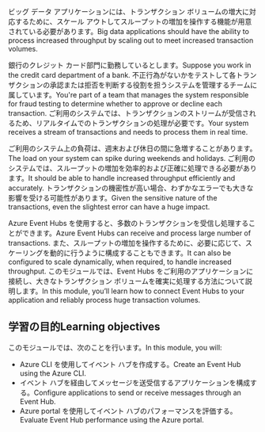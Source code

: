 <span data-ttu-id="d9857-101">ビッグ データ アプリケーションには、トランザクション ボリュームの増大に対応するために、スケール アウトしてスループットの増加を操作する機能が用意されている必要があります。</span><span class="sxs-lookup"><span data-stu-id="d9857-101">Big data applications should have the ability to process increased throughput by scaling out to meet increased transaction volumes.</span></span>

<span data-ttu-id="d9857-102">銀行のクレジット カード部門に勤務しているとします。</span><span class="sxs-lookup"><span data-stu-id="d9857-102">Suppose you work in the credit card department of a bank.</span></span> <span data-ttu-id="d9857-103">不正行為がないかをテストして各トランザクションの承認または拒否を判断する役割を担うシステムを管理するチームに属しています。</span><span class="sxs-lookup"><span data-stu-id="d9857-103">You're part of a team that manages the system responsible for fraud testing to determine whether to approve or decline each transaction.</span></span> <span data-ttu-id="d9857-104">ご利用のシステムでは、トランザクションのストリームが受信されるため、リアルタイムでのトランザクションの処理が必要です。</span><span class="sxs-lookup"><span data-stu-id="d9857-104">Your system receives a stream of transactions and needs to process them in real time.</span></span>

<span data-ttu-id="d9857-105">ご利用のシステム上の負荷は、週末および休日の間に急増することがあります。</span><span class="sxs-lookup"><span data-stu-id="d9857-105">The load on your system can spike during weekends and holidays.</span></span> <span data-ttu-id="d9857-106">ご利用のシステムでは、スループットの増加を効率的および正確に処理できる必要があります。</span><span class="sxs-lookup"><span data-stu-id="d9857-106">It should be able to handle increased throughput efficiently and accurately.</span></span> <span data-ttu-id="d9857-107">トランザクションの機密性が高い場合、わずかなエラーでも大きな影響を受ける可能性があります。</span><span class="sxs-lookup"><span data-stu-id="d9857-107">Given the sensitive nature of the transactions, even the slightest error can have a huge impact.</span></span>

<span data-ttu-id="d9857-108">Azure Event Hubs を使用すると、多数のトランザクションを受信し処理することができます。</span><span class="sxs-lookup"><span data-stu-id="d9857-108">Azure Event Hubs can receive and process large number of transactions.</span></span> <span data-ttu-id="d9857-109">また、スループットの増加を操作するために、必要に応じて、スケーリングを動的に行うように構成することもできます。</span><span class="sxs-lookup"><span data-stu-id="d9857-109">It can also be configured to scale dynamically, when required, to handle increased throughput.</span></span>
<span data-ttu-id="d9857-110">このモジュールでは、Event Hubs をご利用のアプリケーションに接続し、大きなトランザクション ボリュームを確実に処理する方法について説明します。</span><span class="sxs-lookup"><span data-stu-id="d9857-110">In this module, you’ll learn how to connect Event Hubs to your application and reliably process huge transaction volumes.</span></span>

## <a name="learning-objectives"></a><span data-ttu-id="d9857-111">学習の目的</span><span class="sxs-lookup"><span data-stu-id="d9857-111">Learning objectives</span></span>

<span data-ttu-id="d9857-112">このモジュールでは、次のことを行います。</span><span class="sxs-lookup"><span data-stu-id="d9857-112">In this module, you will:</span></span>

- <span data-ttu-id="d9857-113">Azure CLI を使用してイベント ハブを作成する。</span><span class="sxs-lookup"><span data-stu-id="d9857-113">Create an Event Hub using the Azure CLI.</span></span>
- <span data-ttu-id="d9857-114">イベント ハブを経由してメッセージを送受信するアプリケーションを構成する。</span><span class="sxs-lookup"><span data-stu-id="d9857-114">Configure applications to send or receive messages through an Event Hub.</span></span>
- <span data-ttu-id="d9857-115">Azure portal を使用してイベント ハブのパフォーマンスを評価する。</span><span class="sxs-lookup"><span data-stu-id="d9857-115">Evaluate Event Hub performance using the Azure portal.</span></span>